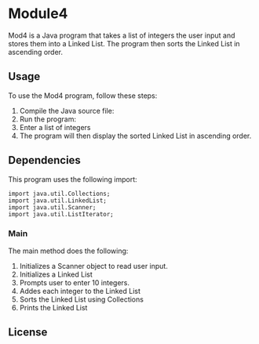 # Module4

Mod4 is a Java program that takes a list of integers the user input and stores them into a Linked List. The program then sorts the Linked List in ascending order.

## Usage

To use the Mod4 program, follow these steps:

1. Compile the Java source file:
2. Run the program:
3. Enter a list of integers
4. The program will then display the sorted Linked List in ascending order.

## Dependencies

This program uses the following import:

```
import java.util.Collections;
import java.util.LinkedList;
import java.util.Scanner;
import java.util.ListIterator;
```
### Main

The main method does the following:

1. Initializes a Scanner object to read user input.
2. Initializes a Linked List
3. Prompts user to enter 10 integers.
4. Addes each integer to the Linked List
5. Sorts the Linked List using Collections
6. Prints the Linked List

## License
